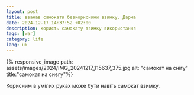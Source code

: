 ```yaml
---
layout: post
title: вважав самокати безкорисними взимку. Дарма
date: 2024-12-17 14:37:52 +02:00
description: користь самокату взимку використання
tags: [war]
category: life
lang: uk
---
```


{% responsive_image path: assets/images/2024/IMG_20241217_115637_375.jpg alt: "самокат на снігу" title:"самокат на снєгу"%}

Корисним в умілих руках може бути навіть самокат взимку.
